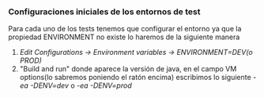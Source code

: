 ### Configuraciones iniciales de los entornos de test
Para cada uno de los tests tenemos que configurar el entorno ya que la propiedad ENVIRONMENT no existe lo haremos de la siguiente manera
1. *Edit Configurations -> Environment variables -> ENVIRONMENT=DEV(o PROD)*
2. "Build and run" donde aparece la versión de java, en el campo VM options(lo sabremos poniendo el ratón encima) escribimos lo siguiente *-ea -DENV=dev* o  *-ea -DENV=prod*
